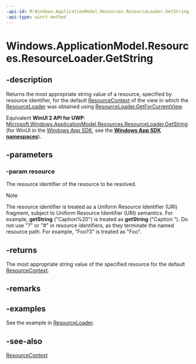 ```yaml
---
-api-id: M:Windows.ApplicationModel.Resources.ResourceLoader.GetString(System.String)
-api-type: winrt method
---
```


<!-- Method syntax
public string GetString(System.String resource)
-->

# Windows.ApplicationModel.Resources.ResourceLoader.GetString

## -description

Returns the most appropriate string value of a resource, specified by resource identifier, for the default [ResourceContext](../windows.applicationmodel.resources.core/resourcecontext.md) of the view in which the [ResourceLoader](resourceloader.md) was obtained using [ResourceLoader.GetForCurrentView](resourceloader_getforcurrentview_1363600702.md).


<!--Writer todo: Link to how to create and identify resources.-->

Equivalent **WinUI 2 API for UWP**: [Microsoft.Windows.ApplicationModel.Resources.ResourceLoader.GetString](/windows/windows-app-sdk/api/winrt/microsoft.windows.applicationmodel.resources.resourceloader.getstring) (for WinUI in the [Windows App SDK](/windows/apps/windows-app-sdk/), see the **[Windows App SDK namespaces](/windows/windows-app-sdk/api/winrt/)**).

## -parameters
### -param resource
The resource identifier of the resource to be resolved.

> [!NOTE]
> The resource identifier is treated as a Uniform Resource Identifier (URI) fragment, subject to Uniform Resource Identifier (URI) semantics. For example, **getString** ("Caption%20") is treated as **getString** ("Caption "). Do not use "?" or "#" in resource identifiers, as they terminate the named resource path. For example, "Foo?3" is treated as "Foo".

## -returns
The most appropriate string value of the specified resource for the default [ResourceContext](../windows.applicationmodel.resources.core/resourcecontext.md).

## -remarks
<!--Writer todo: remarks: discuss when to use GetString vs. GetStringByReference.-->

## -examples
See the example in [ResourceLoader](resourceloader.md).

## -see-also
[ResourceContext](../windows.applicationmodel.resources.core/resourcecontext.md)

